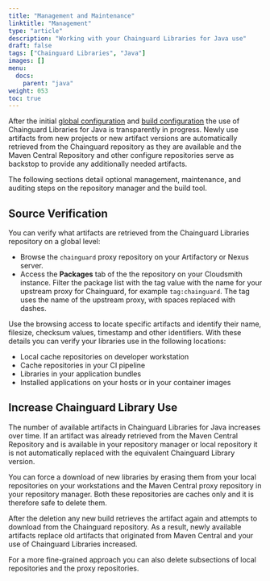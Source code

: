 ```yaml
---
title: "Management and Maintenance"
linktitle: "Management"
type: "article"
description: "Working with your Chainguard Libraries for Java use"
draft: false
tags: ["Chainguard Libraries", "Java"]
images: []
menu:
  docs:
    parent: "java"
weight: 053
toc: true
---
```


After the initial [global
configuration](/chainguard/libraries/java/global-configuration/) and [build
configuration](/chainguard/libraries/java/build-configuration/) the use of
Chainguard Libraries for Java is transparently in progress. Newly use artifacts
from new projects or new artifact versions are automatically retrieved from the
Chainguard repository as they are available and the Maven Central Repository and
other configure repositories serve as backstop to provide any additionally
needed artifacts.

The following sections detail optional management, maintenance, and auditing
steps on the repository manager and the build tool.

## Source Verification

You can verify what artifacts are retrieved from the Chainguard Libraries
repository on a global level:

* Browse the `chainguard` proxy repository on your Artifactory or Nexus server.
* Access the **Packages** tab of the the repository on your Cloudsmith instance.
  Filter the package list with the tag value with the name for your upstream
  proxy for Chainguard, for example `tag:chainguard`. The tag uses the name of
  the upstream proxy, with spaces replaced with dashes.

Use the browsing access to locate specific artifacts and identify their name,
filesize, checksum values, timestamp and other identifiers. With these details
you can verify your libraries use in the following locations:

* Local cache repositories on developer workstation
* Cache repositories in your CI pipeline
* Libraries in your application bundles
* Installed applications on your hosts or in your container images

## Increase Chainguard Library Use

The number of available artifacts in Chainguard Libraries for Java increases
over time. If an artifact was already retrieved from the Maven Central
Repository and is available in your repository manager or local repository it is
not automatically replaced with the equivalent Chainguard Library version. 

You can force a download of new libraries by erasing them from your local
repositories on your workstations and the Maven Central proxy repository in your
repository manager. Both these repositories are caches only and it is therefore
safe to delete them.

After the deletion any new build retrieves the artifact again and attempts to
download from the Chainguard repository. As a result, newly available artifacts
replace old artifacts that originated from Maven Central and your use of
Chainguard Libraries increased.

For a more fine-grained approach you can also delete subsections of local
repositories and the proxy repositories.
